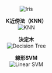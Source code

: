 

<div align="center">
  

![Iris](https://github.com/user-attachments/assets/327b2836-3686-40f6-87d9-e6a16d77feb5)  

**K近傍法（KNN）**  
![KNN](https://github.com/user-attachments/assets/4ca484e8-3dd2-4239-9919-144fefbd4e4e)  

**決定木**  
![Decision Tree](https://github.com/user-attachments/assets/56fd9507-efa8-471a-9cc8-afc5800b3671)  

**線形SVM**  
![Linear SVM](https://github.com/user-attachments/assets/ad70b1eb-72d1-4d66-8be7-cd7f869b5236)

</div>


